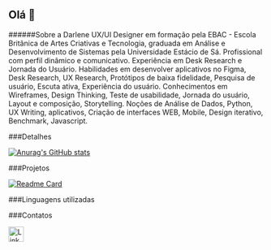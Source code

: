## Olá 👋


######Sobre a Darlene
UX/UI Designer em formação pela EBAC - Escola Britânica de Artes Criativas e Tecnologia, graduada em Análise e Desenvolvimento de Sistemas pela Universidade Estácio de Sá. Profissional com perfil dinâmico e comunicativo. Experiência em Desk Research e Jornada do Usuário.
Habilidades em desenvolver aplicativos no Figma, Desk Research, UX Research, Protótipos de baixa fidelidade, Pesquisa de usuário, Escuta ativa, Experiência do usuário.
Conhecimentos em Wireframes, Design Thinking, Teste de usabilidade, Jornada do usuário, Layout e composição, Storytelling.
Noções de Análise de Dados, Python, UX Writing, aplicativos, Criação de interfaces WEB, Mobile, Design iterativo, Benchmark, Javascript.

###Detalhes

[![Anurag's GitHub stats](https://github-readme-stats.vercel.app/api?username=Darlene2440&show_icons=true&theme=dark)](https://github.com/anuraghazra/github-readme-stats)

###Projetos

[![Readme Card](https://github-readme-stats.vercel.app/api/pin/?username=Darlene2440&repo=Darlene2440.github.io&theme=dark)](https://github.com/anuraghazra/github-readme-stats)

###Linguagens utilizadas

###Contatos

[<img src='https://img.shields.io/badge/LinkedIn-0077B5?style=for-the-badge&logo=linkedin&logoColor=white' alt='Linkedin' height='30'>](https://www.linkedin.com/in/darlene-domingos22/)

